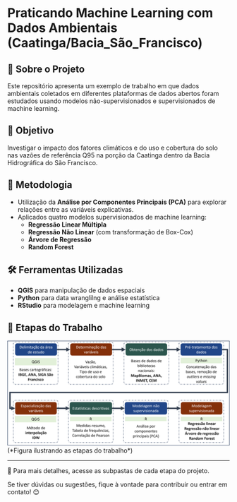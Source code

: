 # Praticando Machine Learning com Dados Ambientais (Caatinga/Bacia_São_Francisco)

## 📌 Sobre o Projeto
Este repositório apresenta um exemplo de trabalho em que dados ambientais coletados em diferentes plataformas de dados abertos foram estudados usando modelos não-supervisionados e supervisionados de machine learning.

## 🎯 Objetivo
Investigar o impacto dos fatores climáticos e do uso e cobertura do solo nas vazões de referência Q95 na porção da Caatinga dentro da Bacia Hidrográfica do São Francisco.

## 🔬 Metodologia
- Utilização da **Análise por Componentes Principais (PCA)** para explorar relações entre as variáveis explicativas.
- Aplicados quatro modelos supervisionados de machine learning:
  - **Regressão Linear Múltipla**
  - **Regressão Não Linear** (com transformação de Box-Cox)
  - **Árvore de Regressão**
  - **Random Forest**

## 🛠️ Ferramentas Utilizadas
- **QGIS** para manipulação de dados espaciais
- **Python** para data wranglilng e análise estatística 
- **RStudio** para modelagem e machine learning

## 🔄 Etapas do Trabalho
<img src="visuals/etapas_trabalho.png" alt="Fluxo de trabalho" width="600">
(*Figura ilustrando as etapas do trabalho*)

---
📂 Para mais detalhes, acesse as subpastas de cada etapa do projeto.

Se tiver dúvidas ou sugestões, fique à vontade para contribuir ou entrar em contato! 😊


